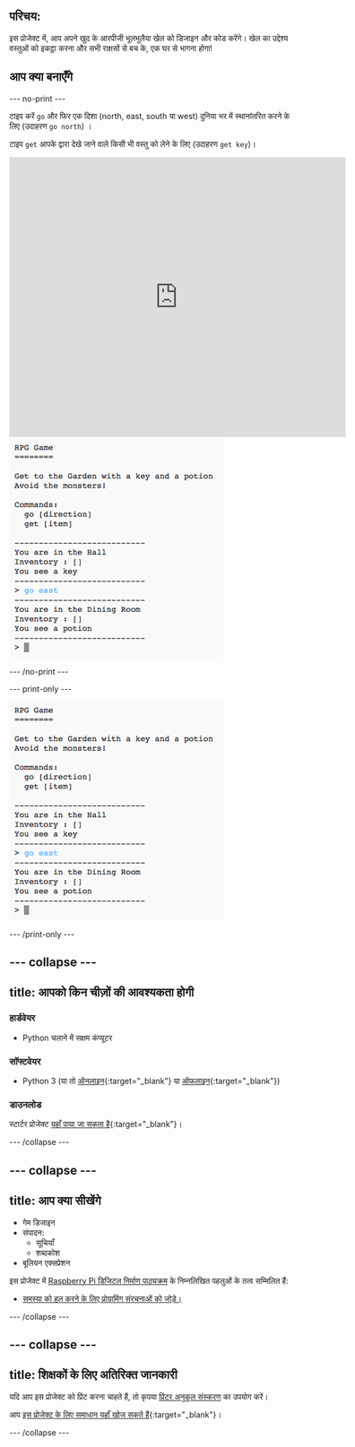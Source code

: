 ## परिचय:

इस प्रोजेक्ट में, आप अपने खुद के आरपीजी भूलभुलैया खेल को डिजाइन और कोड करेंगे। खेल का उद्देश्य वस्तुओं को इकट्ठा करना और सभी राक्षसों से बच के, एक घर से भागना होगा!

## आप क्या बनाएँगे

--- no-print ---

टाइप करें `go` और फिर एक दिशा (north, east, south या west) दुनिया भर में स्थानांतरित करने के लिए (उदाहरण `go north`) ।

टाइप `get` आपके द्वारा देखे जाने वाले किसी भी वस्तु को लेने के लिए (उदाहरण `get key`)।

<div class="trinket">
  <iframe src="https://trinket.io/embed/python/d06adeb527?outputOnly=true&start=result" width="600" height="500" frameborder="0" marginwidth="0" marginheight="0" allowfullscreen>
  </iframe>
  <img src="images/rpg-finished.png">
</div>

--- /no-print ---

--- print-only ---

![पूर्ण प्रोजेक्ट](images/rpg-finished.png)

--- /print-only ---

--- collapse ---
---
title: आपको किन चीज़ों की आवश्यकता होगी
---

### हार्डवेयर

+ Python चलाने में सक्षम कंप्यूटर

### सॉफ्टवेयर

+ Python 3 (या तो [ऑनलाइन](https://trinket.io/){:target="_blank"} या [ऑफलाइन](https://www.python.org/downloads/){:target="_blank"})

### डाउनलोड

स्टार्टर प्रोजेक्ट [यहाँ पाया जा सकता है](https://rpf.io/p/hi-IN/rpg-go){:target="_blank"}।

--- /collapse ---

--- collapse ---
---
title: आप क्या सीखेंगे
---

+ गेम डिजाइन
+ संपादन: 
    + सूचियाँ
    + शब्दकोश
+ बूलियन एक्सप्रेशन

इस प्रोजेक्ट में [Raspberry Pi डिजिटल निर्माण पाठ्यक्रम](https://rpf.io/curriculum) के निम्नलिखित पहलुओं के तत्व सम्मिलित हैं:

+ [समस्या को हल करने के लिए प्रोग्रामिंग संरचनाओं को जोड़े।](https://www.raspberrypi.org/curriculum/programming/builder)

--- /collapse ---

--- collapse ---
---
title: शिक्षकों के लिए अतिरिक्त जानकारी
---

यदि आप इस प्रोजेक्ट को प्रिंट करना चाहते हैं, तो कृपया [प्रिंटर अनुकूल संस्करण](https://projects.raspberrypi.org/hi-IN/projects/rpg/print) का उपयोग करें।

आप [इस प्रोजेक्ट के लिए समाधान यहाँ खोज सकते हैं](https://rpf.io/p/hi-IN/rpg-get){:target="_blank"}।

--- /collapse ---